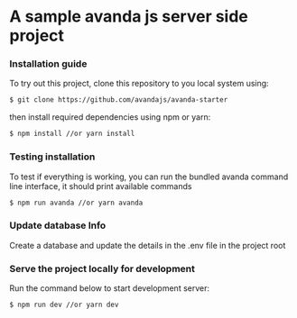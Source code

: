 # A sample avanda js server side project

### Installation guide
To try out this project, clone this repository to you local system using: 

```bash
$ git clone https://github.com/avandajs/avanda-starter
```

then install required dependencies using npm or yarn:

```bash
$ npm install //or yarn install
```
### Testing installation

To test if everything is working, you can run the bundled avanda command line interface,
it should print available commands

```bash
$ npm run avanda //or yarn avanda
```

### Update database Info

Create a database and update the details in the .env file 
in the project root  


### Serve the project locally for development

Run the command below to start development server:

```bash
$ npm run dev //or yarn dev
```
 
